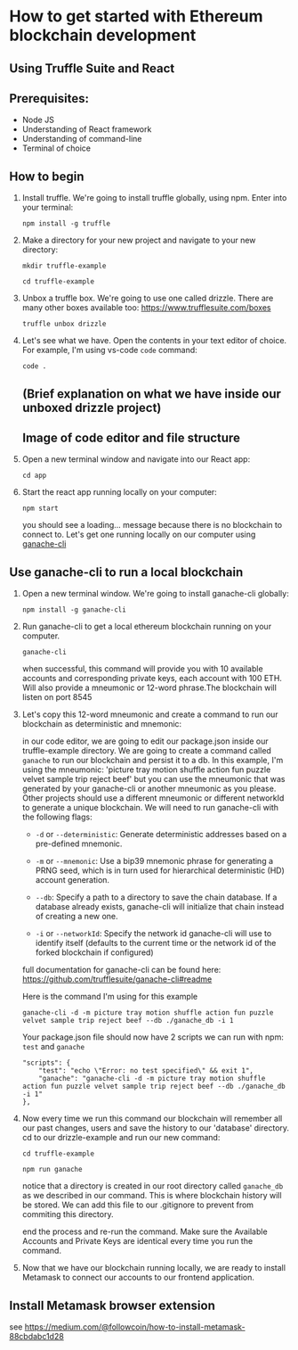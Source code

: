 # How to get started with Ethereum blockchain development

## Using Truffle Suite and React

## Prerequisites:
* Node JS
* Understanding of React framework
* Understanding of command-line
* Terminal of choice

## How to begin
1. Install truffle. We're going to install truffle globally, using npm. Enter into your terminal:

    `npm install -g truffle`

1. Make a directory for your new project and navigate to your new directory:

    `mkdir truffle-example`

    `cd truffle-example`

1. Unbox a truffle box. We're going to use one called drizzle. There are many other boxes available too: https://www.trufflesuite.com/boxes

    `truffle unbox drizzle`

1. Let's see what we have. Open the contents in your text editor of choice. For example, I'm using vs-code `code` command:

    `code .`


    ## (Brief explanation on what we have inside our unboxed drizzle project)

    ## Image of code editor and file structure

1. Open a new terminal window and navigate into our React app:

    `cd app`

1. Start the react app running locally on your computer:

    `npm start`

    you should see a loading... message because there is no blockchain to connect to. Let's get one running locally on our computer using [ganache-cli](https://www.npmjs.com/package/ganache-cli)

## Use ganache-cli to run a local blockchain

1. Open a new terminal window. We're going to install ganache-cli globally:

    `npm install -g ganache-cli`


1. Run ganache-cli to get a local ethereum blockchain running on your computer. 

    `ganache-cli`

    when successful, this command will provide you with 10 available accounts and corresponding private keys, each account with 100 ETH. Will also provide a mneumonic or 12-word phrase.The blockchain will listen on port 8545

1. Let's copy this 12-word mneumonic and create a command to run our blockchain as deterministic and mnemonic:

    in our code editor, we are going to edit our package.json inside our truffle-example directory. We are going to create a command called `ganache` to run our blockchain and persist it to a db. In this example, I'm using the mneumonic: 'picture tray motion shuffle action fun puzzle velvet sample trip reject beef' but you can use the mneumonic that was generated by your ganache-cli or another mneumonic as you please. Other projects should use a different mneumonic or different networkId to generate a unique blockchain. We will need to run ganache-cli with the following flags:

    * `-d` or `--deterministic`: Generate deterministic addresses based on a pre-defined mnemonic.

    * `-m` or `--mnemonic`: Use a bip39 mnemonic phrase for generating a PRNG seed, which is in turn used for hierarchical deterministic (HD) account generation.

    * `--db`: Specify a path to a directory to save the chain database. If a database already exists, ganache-cli will initialize that chain instead of creating a new one.

    * `-i` or `--networkId`: Specify the network id ganache-cli will use to identify itself (defaults to the current time or the network id of the forked blockchain if configured)

    full documentation for ganache-cli can be found here: https://github.com/trufflesuite/ganache-cli#readme

    Here is the command I'm using for this example

    `ganache-cli -d -m picture tray motion shuffle action fun puzzle velvet sample trip reject beef --db ./ganache_db -i 1`

    Your package.json file should now have 2 scripts we can run with npm: `test` and `ganache`
    ```
    "scripts": {
        "test": "echo \"Error: no test specified\" && exit 1",
        "ganache": "ganache-cli -d -m picture tray motion shuffle action fun puzzle velvet sample trip reject beef --db ./ganache_db -i 1"
    },
    ```

1. Now every time we run this command our blockchain will remember all our past changes, users and save the history to our 'database' directory. cd to our drizzle-example and run our new command:

    `cd truffle-example`

    `npm run ganache`

    notice that a directory is created in our root directory called `ganache_db` as we described in our command. This is where blockchain history will be stored. We can add this file to our .gitignore to prevent from commiting this directory.

    end the process and re-run the command. Make sure the Available Accounts and Private Keys are identical every time you run the command.

1. Now that we have our blockchain running locally, we are ready to install Metamask to connect our accounts to our frontend application. 

## Install Metamask browser extension

see https://medium.com/@followcoin/how-to-install-metamask-88cbdabc1d28